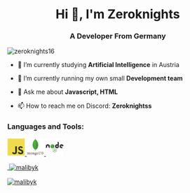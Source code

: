 <h1 align="center">Hi 👋, I'm Zeroknights</h1>
<h3 align="center">A Developer From Germany</h3>

<p align="left">  <img src="https://komarev.com/ghpvc/?username=zeroknights16&label=Profile%20views&color=0e75b6&style=flat" alt="zeroknights16" />
</p>

- 🔭 I’m currently studying **Artificial Intelligence** in Austria

- 🌱 I’m currently running my own small **Development team**

- 💬 Ask me about **Javascript, HTML**

- 📫 How to reach me on Discord: **Zeroknightss**


<h3 align="left">Languages and Tools:</h3>
<p align="left"> <a href="https://developer.mozilla.org/en-US/docs/Web/JavaScript" target="_blank"> <img src="https://raw.githubusercontent.com/devicons/devicon/master/icons/javascript/javascript-original.svg" alt="javascript" width="40" height="40"/> </a> <a href="https://www.mongodb.com/" target="_blank"> <img src="https://raw.githubusercontent.com/devicons/devicon/master/icons/mongodb/mongodb-original-wordmark.svg" alt="mongodb" width="40" height="40"/> </a> <a href="https://nodejs.org" target="_blank"> <img src="https://raw.githubusercontent.com/devicons/devicon/master/icons/nodejs/nodejs-original-wordmark.svg" alt="nodejs" width="40" height="40"/> </a> <a href="https://www.photoshop.com/en" target="_blank">


<p>&nbsp;<img align="center" src="https://github-readme-stats.vercel.app/api?username=zeroknights16&show_icons=true&locale=en" alt="malibyk" /></p>

<p><img align="center" src="https://github-readme-streak-stats.herokuapp.com/?user=zeroknights16&" alt="malibyk" /></p>
